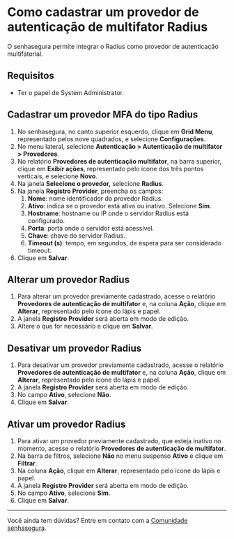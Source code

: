 # Como cadastrar um provedor de autenticação de multifator Radius

O senhasegura permite integrar o Radius como provedor de autenticação multifatorial.

## Requisitos

* Ter o papel de System Administrator.

## Cadastrar um provedor MFA do tipo Radius

1. No senhasegura, no canto superior esquerdo, clique em **Grid Menu**, representado pelos nove quadrados, e selecione **Configurações**.  
2. No menu lateral, selecione **Autenticação \> Autenticação de multifator \> Provedores**.  
3. No relatório **Provedores de autenticação multifator**, na barra superior, clique em **Exibir ações**, representado pelo ícone dos três pontos verticais, e selecione **Novo**.  
4. Na janela **Selecione o provedor,** selecione **Radius**.  
5. Na janela **Registro Provider**, preencha os campos:  
   1. **Nome**: nome identificador do provedor Radius.  
   2. **Ativo**: indica se o provedor está ativo ou inativo. Selecione **Sim**.  
   3. **Hostname**: hostname ou IP onde o servidor Radius está configurado.  
   4. **Porta**: porta onde o servidor está acessível.  
   5. **Chave**: chave do servidor Radius.  
   6. **Timeout (s)**: tempo, em segundos, de espera para ser considerado timeout.  
6. Clique em **Salvar**.

## Alterar um provedor Radius

1. Para alterar um provedor previamente cadastrado, acesse o relatório **Provedores de autenticação de multifator** e, na coluna **Ação**, clique em **Alterar**, representado pelo ícone do lápis e papel.  
2. A janela **Registro Provider** será aberta em modo de edição.  
3. Altere o que for necessário e clique em **Salvar**.

## Desativar um provedor Radius

1. Para desativar um provedor previamente cadastrado, acesse o relatório **Provedores de autenticação de multifator** e, na coluna **Ação**, clique em **Alterar**, representado pelo ícone do lápis e papel.  
2. A janela **Registro Provider** será aberta em modo de edição.  
3. No campo **Ativo**, selecione **Não**.  
4. Clique em **Salvar**.

## Ativar um provedor Radius

1. Para ativar um provedor previamente cadastrado, que esteja inativo no momento, acesse o relatório **Provedores de autenticação de multifator**.  
2. Na barra de filtros, selecione **Não** no menu suspenso **Ativo** e clique em **Filtrar**.  
3. Na coluna **Ação**, clique em **Alterar**, representado pelo ícone do lápis e papel.  
4. A janela **Registro Provider** será aberta em modo de edição.  
5. No campo **Ativo**, selecione **Sim**.  
6. Clique em **Salvar**.

---

Você ainda tem dúvidas? Entre em contato com a [Comunidade senhasegura](https://community.senhasegura.io/).